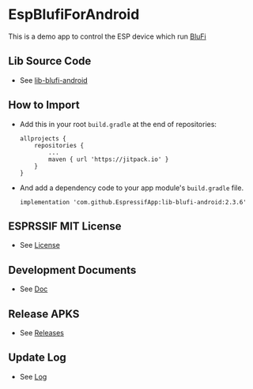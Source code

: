 # EspBlufiForAndroid
This is a demo app to control the ESP device which run [BluFi](https://github.com/espressif/esp-idf/tree/master/examples/bluetooth/blufi)

## Lib Source Code
- See [lib-blufi-android](https://github.com/EspressifApp/lib-blufi-android)

## How to Import
- Add this in your root `build.gradle` at the end of repositories:
  ```
  allprojects {
      repositories {
          ...
          maven { url 'https://jitpack.io' }
      }
  }
   ```
- And add a dependency code to your app module's `build.gradle` file.
  ```
  implementation 'com.github.EspressifApp:lib-blufi-android:2.3.6'
  ```

## ESPRSSIF MIT License
- See [License](ESPRESSIF_MIT_LICENSE)

## Development Documents
- See [Doc](doc/Introduction_to_the_EspBlufi_API_Interface_for_Android__en.md)

## Release APKS
- See [Releases](https://github.com/EspressifApp/EspBlufiForAndroid/releases)

## Update Log
- See [Log](log/updatelog-en.md)
